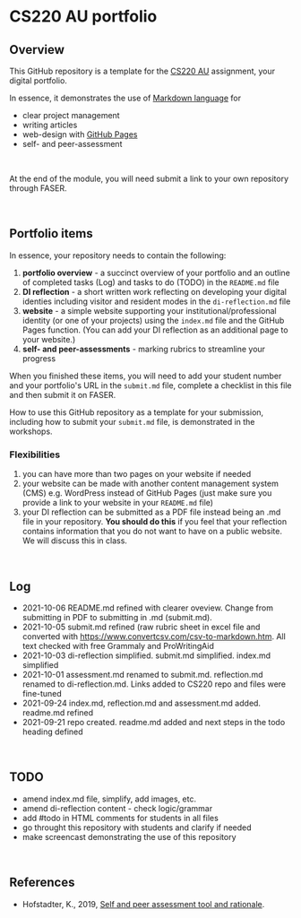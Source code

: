 # CS220 AU portfolio
## Overview
This GitHub repository is a template for the [CS220 AU](https://github.com/krisztian-hofstadter-tedor/CS220-AU-navigating-the-digital-world) assignment, your digital portfolio.

In essence, it demonstrates the use of [Markdown language](https://guides.github.com/features/mastering-markdown/) for
- clear project management
- writing articles
- web-design with [GitHub Pages](https://pages.github.com/)
- self- and peer-assessment

<br>

At the end of the module, you will need submit a link to your own repository through FASER. 

<br>

## Portfolio items
In essence, your repository needs to contain the following:

1. **portfolio overview** - a succinct overview of your portfolio and an outline of completed tasks (Log) and tasks to do (TODO) in the `README.md` file
2. **DI reflection** - a short written work reflecting on developing your digital identies including visitor and resident modes in the `di-reflection.md` file
3. **website** - a simple website supporting your institutional/professional identity (or one of your projects) using the `index.md` file and the GitHub Pages function. (You can add your DI reflection as an additional page to your website.) 
4. **self- and peer-assessments** - marking rubrics to streamline your progress

When you finished these items, you will need to add your student number and your portfolio's URL in the `submit.md` file, complete a checklist in this file and then submit it on FASER.

How to use this GitHub repository as a template for your submission, including how to submit your `submit.md` file, is demonstrated in the workshops. 

### Flexibilities 
1. you can have more than two pages on your website if needed
2. your website can be made with another content management system (CMS) e.g. WordPress instead of GitHub Pages (just make sure you provide a link to your website in your `README.md` file)
3. your DI reflection can be submitted as a PDF file instead being an .md file in your repository. **You should do this** if you feel that your reflection contains information that you do not want to have on a public website. We will discuss this in class.

<br>

## Log
<!-- #todo remove content of template's log and add my own -->
- 2021-10-06 README.md refined with clearer oveview. Change from submitting in PDF to submitting in .md (submit.md). 
- 2021-10-05 submit.md refined (raw rubric sheet in excel file and converted with https://www.convertcsv.com/csv-to-markdown.htm. All text checked with free Grammaly and ProWritingAid
- 2021-10-03 di-reflection simplified. submit.md simplified. index.md simplified
- 2021-10-01 assessment.md renamed to submit.md. reflection.md renamed to di-reflection.md. Links added to CS220 repo and files were fine-tuned
- 2021-09-24 index.md, reflection.md and assessment.md added. readme.md refined
- 2021-09-21 repo created. readme.md added and next steps in the todo heading defined

<br>

## TODO
- amend index.md file, simplify, add images, etc. 
- amend di-reflection content - check logic/grammar
- add #todo in HTML comments for students in all files 
- go throught this repository with students and clarify if needed
- make screencast demonstrating the use of this repository

<br>

## References
- Hofstadter, K., 2019, [Self and peer assessment tool and rationale](https://khofstadter.com/assets/doc/Hofstadter-2019-self-and-peer-assessment-tool-and-rationale.pdf).
